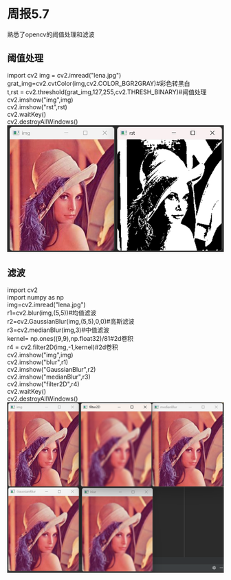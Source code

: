 # 周报5.7
熟悉了opencv的阈值处理和滤波
## 阈值处理
import cv2
img = cv2.imread("lena.jpg")  
grat_img=cv2.cvtColor(img,cv2.COLOR_BGR2GRAY)#彩色转黑白  
t,rst = cv2.threshold(grat_img,127,255,cv2.THRESH_BINARY)#阈值处理  
cv2.imshow("img",img)  
cv2.imshow("rst",rst)  
cv2.waitKey()  
cv2.destroyAllWindows()  
![阈值处理](https://github.com/ZYJ-Group/cjh/blob/a921bb172f1a72ac8ea42a108ef1051759f2d8b1/2025/5.7/img/yuzhichuli.png)
## 滤波
import cv2  
import numpy as np  
img=cv2.imread("lena.jpg")  
r1=cv2.blur(img,(5,5))#均值滤波  
r2=cv2.GaussianBlur(img,(5,5),0,0)#高斯滤波  
r3=cv2.medianBlur(img,3)#中值滤波  
kernel= np.ones((9,9),np.float32)/81#2d卷积  
r4 = cv2.filter2D(img,-1,kernel)#2d卷积  
cv2.imshow("img",img)  
cv2.imshow("blur",r1)  
cv2.imshow("GaussianBlur",r2)  
cv2.imshow("medianBlur",r3)  
cv2.imshow("filter2D",r4)  
cv2.waitKey()  
cv2.destroyAllWindows()  
![滤波](https://github.com/ZYJ-Group/cjh/blob/9e9f7f37145645e730b037922935e893690cf879/2025/5.7/img/lvbo.png)
